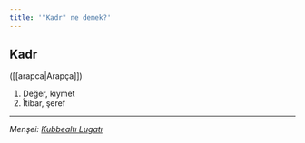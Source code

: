 ```yaml
---
title: '"Kadr" ne demek?'
---
```


## Kadr
([[arapca|Arapça]]) 
1. Değer, kıymet
2. Îtibar, şeref

---
*Menşei: [Kubbealtı Lugatı](https://www.lugatim.com/s/Kadir)*